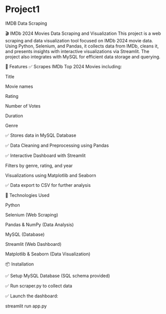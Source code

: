 # Project1

IMDB Data Scraping

🎬 IMDb 2024 Movies Data Scraping and Visualization This project is a web scraping and data visualization tool focused on IMDb 2024 movie data. Using Python, Selenium, and Pandas, it collects data from IMDb, cleans it, and presents insights with interactive visualizations via Streamlit. The project also integrates with MySQL for efficient data storage and querying.

🚀 Features ✅ Scrapes IMDb Top 2024 Movies including:

Title

Movie names

Rating

Number of Votes

Duration

Genre

✅ Stores data in MySQL Database

✅ Data Cleaning and Preprocessing using Pandas

✅ Interactive Dashboard with Streamlit

Filters by genre, rating, and year

Visualizations using Matplotlib and Seaborn

✅ Data export to CSV for further analysis

📂 Technologies Used 

Python

Selenium (Web Scraping)

Pandas & NumPy (Data Analysis)

MySQL (Database)

Streamlit (Web Dashboard)

Matplotlib & Seaborn (Data Visualization)

📦 Installation

✅ Setup MySQL Database (SQL schema provided)

✅ Run scraper.py to collect data

✅ Launch the dashboard:

streamlit run app.py

